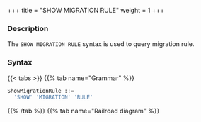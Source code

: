+++
title = "SHOW MIGRATION RULE"
weight = 1
+++

### Description

The `SHOW MIGRATION RULE` syntax is used to query migration rule.

### Syntax

{{< tabs >}}
{{% tab name="Grammar" %}}
```sql
ShowMigrationRule ::=
  'SHOW' 'MIGRATION' 'RULE'
```
{{% /tab %}}
{{% tab name="Railroad diagram" %}}
<iframe frameborder="0" name="diagram" id="diagram" width="100%" height="100%"></iframe>
{{% /tab %}}
{{< /tabs >}}

### Return Value Description

| Column         | Description                |
|----------------|----------------------------|
| read           | Data reading configuration |
| write          | Data writing configuration |
| stream_channel | Data channel               |

### Example

- Query migration rule

```sql
SHOW MIGRATION RULE;
```

```sql
mysql> SHOW MIGRATION RULE;
+--------------------------------------------------------------+--------------------------------------+------------------------------------------------------+
| read                                                         | write                                | stream_channel                                       |
+--------------------------------------------------------------+--------------------------------------+------------------------------------------------------+
| {"workerThread":40,"batchSize":1000,"shardingSize":10000000} | {"workerThread":40,"batchSize":1000} | {"type":"MEMORY","props":{"block-queue-size":10000}} |
+--------------------------------------------------------------+--------------------------------------+------------------------------------------------------+
1 row in set (0.01 sec)
```

### Reserved word

`SHOW`, `MIGRATION`, `RULE`

### Related links

- [Reserved word](/en/user-manual/shardingsphere-proxy/distsql/syntax/reserved-word/)
